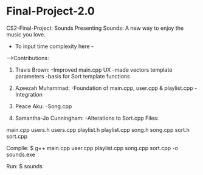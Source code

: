 # Final-Project-2.0

CS2-Final-Project: Sounds
Presenting Sounds: A new way to enjoy the music you love.

- To input time complexity here - 

-->Contributions:

1. Travis Brown:
    -Improved main.cpp UX
    -made vectors template parameters
    -basis for Sort template functions

2. Azeezah Muhammad:
    -Foundation of main.cpp, user.cpp & playlist.cpp
    -Integration

3. Peace Aku:
    -Song.cpp

4. Samantha-Jo Cunningham:
    -Alterations to Sort.cpp
Files:

main.cpp
users.h
users.cpp
playlist.h
playlist.cpp
song.h
song.cpp
sort.h
sort.cpp

Compile: $ g++ main.cpp user.cpp playlist.cpp song.cpp sort.cpp -o sounds.exe

Run: $ sounds
